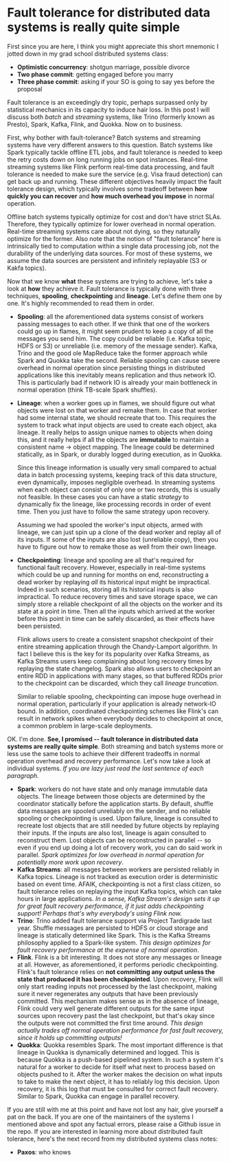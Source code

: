 # Fault tolerance for distributed data systems is really quite simple

First since you are here, I think you might appreciate this short mnemonic I jotted down in my grad school distributed systems class: 
- **Optimistic concurrency**:  shotgun marriage, possible divorce
- **Two phase commit**: getting engaged before you marry
- **Three phase commit**: asking if your SO is going to say yes before the proposal

Fault tolerance is an exceedingly dry topic, perhaps surpassed only by statistical mechanics in its capacity to induce hair loss. In this post I will discuss both *batch* and *streaming* systems, like Trino (formerly known as Presto), Spark, Kafka, Flink, and Quokka. Now on to business. 

First, why bother with fault-tolerance? Batch systems and streaming systems have very different answers to this question. Batch systems like Spark typically tackle offline ETL jobs, and fault tolerance is needed to keep the retry costs down on long running jobs on spot instances. Real-time streaming systems like Flink perform real-time data processing, and fault tolerance is needed to make sure the service (e.g. Visa fraud detection) can get back up and running. These different objectives heavily impact the fault tolerance design, which typically involves some tradeoff between **how quickly you can recover** and **how much overhead you impose** in normal operation. 

Offline batch systems typically optimize for cost and don't have strict SLAs. Therefore, they typically optimize for lower overhead in normal operation. Real-time streaming systems care about not dying, so they naturally optimize for the former. Also note that the notion of "fault tolerance" here is intrinsically tied to computation within a single data processing job, not the durability of the underlying data sources. For most of these systems, we assume the data sources are persistent and infinitely replayable (S3 or Kakfa topics).

Now that we know **what** these systems are trying to achieve, let's take a look at **how** they achieve it. Fault tolerance is typically done with three techniques, **spooling**, **checkpointing** and **lineage**. Let's define them one by one. It's highly recommended to read them in order.

- **Spooling**: all the aforementioned data systems consist of workers passing messages to each other. If we think that one of the workers could go up in flames, it might seem prudent to keep a copy of all the messages you send him. The copy could be reliable (i.e. Kafka topic, HDFS or S3) or unreliable (i.e. memory of the message sender). Kafka, Trino and the good ole MapReduce take the former approach while Spark and Quokka take the second. Reliable spooling can cause severe overhead in normal operation since persisting things in distributed applications like this inevitably means replication and thus network IO. This is particularly bad if network IO is already your main bottleneck in normal operation (think TB-scale Spark shuffles).

- **Lineage**: when a worker goes up in flames, we should figure out what objects were lost on that worker and remake them. In case that worker had some internal state, we should recreate that too. This requires the system to track what input objects are used to create each object, aka lineage. It really helps to assign unique names to objects when doing this, and it really helps if all the objects are **immutable** to maintain a consistent name -> object mapping. The lineage could be determined statically, as in Spark, or durably logged during execution, as in Quokka. 

	Since this lineage information is usually very small compared to actual data in batch processing systems, keeping track of this data structure, even dynamically, imposes negligible overhead. In streaming systems when each object can consist of only one or two records, this is usually not feasible. In these cases you can have a static *strategy* to dynamically fix the lineage, like processing records in order of event time. Then you just have to follow the same strategy upon recovery.
	
	Assuming we had spooled the worker's input objects, armed with lineage, we can just spin up a clone of the dead worker and replay all of its inputs. If some of the inputs are also lost (unreliable copy), then you have to figure out how to remake those as well from their own lineage.
	
- **Checkpointing**: lineage and spooling are all that's required for functional fault recovery. However, especially in real-time systems which could be up and running for months on end, reconstructing a dead worker by replaying *all* its historical input might be impractical. Indeed in such scenarios, storing all its historical inputs is also impractical. To reduce recovery times and save storage space, we can simply store a reliable checkpoint of all the objects on the worker and its state at a point in time. Then all the inputs which arrived at the worker before this point in time can be safely discarded, as their effects have been persisted. 
	
	Flink allows users to create a consistent snapshot checkpoint of their entire streaming application through the Chandy-Lamport algorithm. In fact I believe this is the key for its popularity over Kafka Streams, as Kafka Streams users keep complaining about long recovery times by replaying the state changelog. Spark also allows users to checkpoint an entire RDD in applications with many stages, so that buffered RDDs prior to the checkpoint can be discarded, which they call *lineage truncation*.

	Similar to reliable spooling, checkpointing can impose huge overhead in normal operation, particularly if your application is already network-IO bound. In addition, coordinated checkpointing schemes like Flink's can result in network spikes when everybody decides to checkpoint at once, a common problem in large-scale deployments.

OK. I'm done. **See, I promised -- fault tolerance in distributed data systems are really quite simple**. Both streaming and batch systems more or less use the same tools to achieve their different tradeoffs in normal operation overhead and recovery performance. Let's now take a look at individual systems. *If you are lazy just read the last sentence of each paragraph.*

- **Spark**: workers do not have state and only manage immutable data objects. The lineage between those objects are determined by the coordinator statically before the application starts. By default, shuffle data messages are spooled unreliably on the sender, and no reliable spooling or checkpointing is used. Upon failure, lineage is consulted to recreate lost objects that are still needed by future objects by replaying their inputs. If the inputs are also lost, lineage is again consulted to reconstruct them. Lost objects can be reconstructed in parallel -- so even if you end up doing a lot of recovery work, you can do said work in parallel. *Spark optimizes for low overhead in normal operation for potentially more work upon recovery*. 
- **Kafka Streams**: all messages between workers are persisted reliably in Kafka topics. Lineage is not tracked as execution order is deterministic based on event time. AFAIK, checkpointing is not a first class citizen, so fault tolerance relies on replaying the input Kafka topics, which can take hours in large applications. *In a sense, Kafka Stream's design sets it up for great fault recovery performance, if it just adds checkpointing support! Perhaps that's why everybody's using Flink now.*
- **Trino**: Trino added fault tolerance support via Project Tardigrade last year. Shuffle messages are persisted to HDFS or cloud storage and lineage is statically determined like Spark. This is the Kafka Streams philosophy applied to a Spark-like system. *This design optimizes for fault recovery performance at the expense of normal operation*. 
- **Flink**. Flink is a bit interesting. It does not store any messages or lineage at all. However, as aforementioned, it performs periodic checkpointing. Flink's fault tolerance relies on **not committing any output unless the state that produced it has been checkpointed**. Upon recovery, Flink will only start reading inputs not processed by the last checkpoint, making sure it never regenerates any outputs that have been previously committed. This mechanism makes sense as in the absence of lineage, Flink could very well generate different outputs for the same input sources upon recovery past the last checkpoint, but that's okay since the outputs were not committed the first time around. *This design actually trades off normal operation performance for fast fault recovery, since it holds up committing outputs!*
- **Quokka**: Quokka resembles Spark. The most important difference is that lineage in Quokka is dynamically determined and logged. This is because Quokka is a push-based pipelined system. In such a system it's natural for a worker to decide for itself what next to process based on objects pushed to it. After the worker makes the decision on what inputs to take to make the next object, it has to reliably log this decision. Upon recovery, it is this log that must be consulted for correct fault recovery. Similar to Spark, Quokka can engage in parallel recovery. 

If you are still with me at this point and have not lost any hair, give yourself a pat on the back. If you are one of the maintainers of the systems I mentioned above and spot any factual errors, please raise a Github issue in the repo. If you are interested in learning more about distributed fault tolerance, here's the next record from my distributed systems class notes:
- **Paxos**:  who knows
